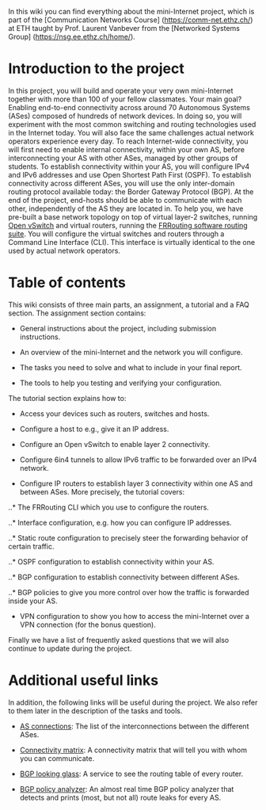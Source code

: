 In this wiki you can find everything about the mini-Internet project,
which is part of the [Communication Networks Course] (https://comm-net.ethz.ch/) at ETH taught by Prof. Laurent Vanbever
from the [Networked Systems Group] (https://nsg.ee.ethz.ch/home/).

# Introduction to the project
In this project, you will build and operate your very own mini-Internet
together with more than 100 of your fellow classmates. Your main goal? Enabling
end-to-end connectivity across around 70 Autonomous Systems (ASes) composed
of hundreds of network devices. In doing so, you will experiment with the most
common switching and routing technologies used in the Internet today. You will
also face the same challenges actual network operators experience every day.
To reach Internet-wide connectivity, you will first need to enable internal
connectivity, within your own AS, before interconnecting your AS with
other ASes, managed by other groups of students. To establish connectivity
within your AS, you will configure IPv4 and IPv6 addresses and use Open
Shortest Path First (OSPF). To establish connectivity across different
ASes, you will use the only inter-domain routing protocol available today: the
Border Gateway Protocol (BGP). At the end of the project, end-hosts should
be able to communicate with each other, independently of the AS they are
located in.
To help you, we have pre-built a base network topology on top of virtual
layer-2 switches, running [Open vSwitch](https://www.openvswitch.org/) and
virtual routers, running the [FRRouting software routing suite](https://frrouting.org/).
You will configure the virtual switches and routers through a Command Line Interface (CLI).
This interface is virtually identical to the one used by actual network operators.

# Table of contents
This wiki consists of three main parts, an assignment, a tutorial and a FAQ section. The assignment section contains:


* General instructions about the project, including submission instructions.

* An overview of the mini-Internet and the network you will configure.

* The tasks you need to solve and what to include in your final report.

* The tools to help you testing and verifying your configuration.

The tutorial section explains how to:


* Access your devices such as routers, switches and hosts.

* Configure a host to e.g., give it an IP address.

* Configure an Open vSwitch to enable layer 2 connectivity.

* Configure 6in4 tunnels to allow IPv6 traffic to be forwarded over an IPv4 network.
* Configure IP routers to establish layer 3 connectivity within one AS and between ASes. More precisely, the tutorial covers:


..* The FRRouting CLI which you use to configure the routers.

..* Interface configuration, e.g. how you can configure IP addresses.

..* Static route configuration to precisely steer the forwarding behavior of certain traffic.

..* OSPF configuration to establish connectivity within your AS.

..* BGP configuration to establish connectivity between different ASes.

..* BGP policies to give you more control over how the traffic is forwarded inside your AS.



* VPN configuration to show you how to access the mini-Internet over a VPN connection (for the bonus question).

Finally we have a list of frequently asked questions that we will also continue to update during the project.

# Additional useful links
In addition, the following links will be useful during the project. We also refer to them later in the description of the tasks and tools.


* [AS connections](https://comm-net.ethz.ch/routing_project/as_connections): The list of the interconnections between the different ASes.

* [Connectivity matrix](https://comm-net.ethz.ch/routing_project/matrix/matrix.html): A connectivity matrix that will tell you with whom you can communicate.

* [BGP looking glass](https://comm-net.ethz.ch/routing_project/looking_glass/G1/NEWY.txt): A service to see the routing table of every router.

* [BGP policy analyzer](https://comm-net.ethz.ch/routing_project/bgp_analyzer/analysis.html): An almost real time BGP policy analyzer that detects and prints (most, but not all) route leaks for every AS.
